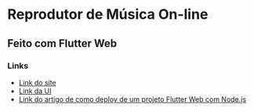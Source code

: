 # Reprodutor de Música On-line


## Feito com Flutter Web

### Links
- [Link do site](https://flutterwebmusic.herokuapp.com)
- [Link da UI](https://www.uplabs.com/posts/music-dashboard-mockup)
- [Link do artigo de como deploy de um projeto Flutter Web com Node.js](https://medium.com/firebits/deploy-flutter-web-app-in-a-shared-hosting-with-nodejs-5f7bc820b18d)

